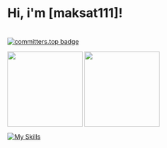 # Hi, i'm [maksat111]!
# 
[![committers.top badge](https://user-badge.committers.top/turkmenistan/maksat111.svg)](https://user-badge.committers.top/turkmenistan/maksat111)

<p float="left">
  <img height="170em" align="center" src="https://github-readme-stats.vercel.app/api?username=maksat111&show_icons=true&theme=radical&count_private=true" />
  <img height="170em" align="center" src="https://github-readme-stats.vercel.app/api/top-langs/?username=maksat111&layout=compact&show_icons=true&theme=radical&langs_count=8" />
</p>


[![My Skills](https://skillicons.dev/icons?i=js,nodejs,react,css,tailwind,mongodb,postgres,html,bootstrap,cpp,git,github,jquery,py,vscode&theme=light)](https://skillicons.dev)

